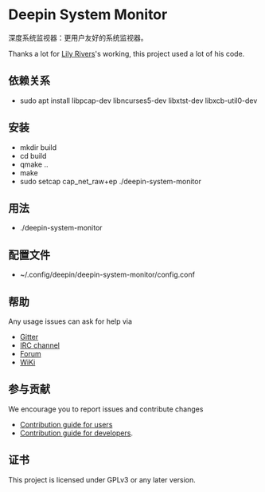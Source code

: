 # Deepin System Monitor

深度系统监视器：更用户友好的系统监视器。

Thanks a lot for [Lily Rivers](https://github.com/VioletDarkKitty/system-monitor)'s working, this project used a lot of his code.

## 依赖关系

* sudo apt install libpcap-dev libncurses5-dev libxtst-dev libxcb-util0-dev

## 安装

* mkdir build
* cd build
* qmake ..
* make
* sudo setcap cap_net_raw+ep ./deepin-system-monitor

## 用法

* ./deepin-system-monitor

## 配置文件

* ~/.config/deepin/deepin-system-monitor/config.conf

## 帮助

Any usage issues can ask for help via

* [Gitter](https://gitter.im/orgs/linuxdeepin/rooms)
* [IRC channel](https://webchat.freenode.net/?channels=deepin)
* [Forum](https://bbs.deepin.org)
* [WiKi](http://wiki.deepin.org/)

## 参与贡献

We encourage you to report issues and contribute changes

* [Contribution guide for users](http://wiki.deepin.org/index.php?title=Contribution_Guidelines_for_Users)
* [Contribution guide for developers](http://wiki.deepin.org/index.php?title=Contribution_Guidelines_for_Developers).

## 证书

This project is licensed under GPLv3 or any later version.
